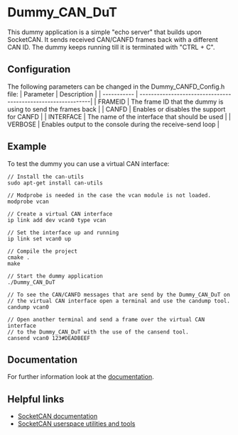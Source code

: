 # Dummy_CAN_DuT

This dummy application is a simple "echo server" that builds upon SocketCAN. It sends received CAN/CANFD frames back
with a different CAN ID. The dummy keeps running till it is terminated with "CTRL + C".

## Configuration

The following parameters can be changed in the Dummy_CANFD_Config.h file:
| Parameter   | Description                                                  |
| ----------- | -------------------------------------------------------------|
| FRAMEID     | The frame ID that the dummy is using to send the frames back |
| CANFD       | Enables or disables the support for CANFD                    |
| INTERFACE   | The name of the interface that should be used                |
| VERBOSE     | Enables output to the console during the receive-send loop   |

## Example

To test the dummy you can use a virtual CAN interface:

```
// Install the can-utils 
sudo apt-get install can-utils

// Modprobe is needed in the case the vcan module is not loaded.
modprobe vcan

// Create a virtual CAN interface
ip link add dev vcan0 type vcan

// Set the interface up and running
ip link set vcan0 up

// Compile the project
cmake .
make 

// Start the dummy application
./Dummy_CAN_DuT

// To see the CAN/CANFD messages that are send by the Dummy_CAN_DuT on 
// the virtual CAN interface open a terminal and use the candump tool.
candump vcan0

// Open another terminal and send a frame over the virtual CAN interface
// to the Dummy_CAN_DuT with the use of the cansend tool.
cansend vcan0 123#DEADBEEF
```

## Documentation

For further information look at the [documentation](https://mab0189.github.io/Dummy_CAN_DuT/index.html).

## Helpful links

- [SocketCAN documentation](https://www.kernel.org/doc/Documentation/networking/can.txt)
- [SocketCAN userspace utilities and tools](https://github.com/linux-can/can-utils)